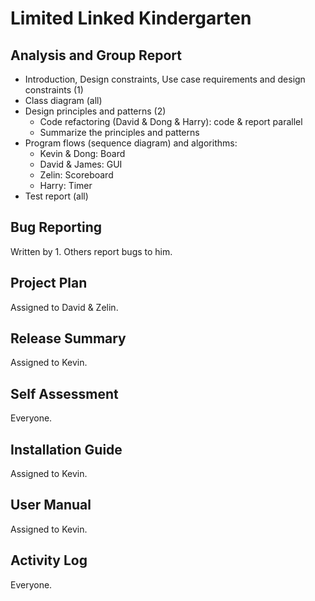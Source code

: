 # Limited Linked Kindergarten

## Analysis and Group Report

- Introduction, Design constraints, Use case requirements and design constraints (1)
- Class diagram (all)
- Design principles and patterns (2)
  - Code refactoring (David & Dong & Harry): code & report parallel
  - Summarize the principles and patterns
- Program flows (sequence diagram) and algorithms:
  - Kevin & Dong: Board
  - David & James: GUI
  - Zelin: Scoreboard
  - Harry: Timer
- Test report (all)



## Bug Reporting

Written by 1. Others report bugs to him.



## Project Plan

Assigned to David & Zelin.



## Release Summary

Assigned to Kevin.



## Self Assessment

Everyone.



## Installation Guide

Assigned to Kevin.



## User Manual

Assigned to Kevin.



## Activity Log

Everyone.

